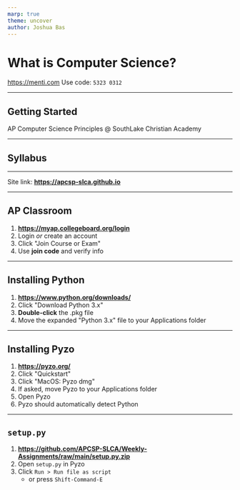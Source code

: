 ```yaml
---
marp: true
theme: uncover
author: Joshua Bas
---
```


# **What is Computer Science?**

<https://menti.com>
Use code: `5323 0312`

---

## **Getting Started**

AP Computer Science Principles
@
SouthLake Christian Academy

---

## Syllabus

---

Site link: **<https://apcsp-slca.github.io>**

---

## AP Classroom

1. **<https://myap.collegeboard.org/login>**
2. Login *or* create an account
3. Click "Join Course or Exam"
4. Use **join code** and verify info

---

## Installing Python

1. **<https://www.python.org/downloads/>**
2. Click "Download Python 3.x"
3. **Double-click** the .pkg file
4. Move the expanded "Python 3.x" file to your Applications folder

---

## Installing Pyzo

1. **<https://pyzo.org/>**
2. Click "Quickstart"
3. Click "MacOS: Pyzo dmg"
4. If asked, move Pyzo to your Applications folder
5. Open Pyzo
6. Pyzo should automatically detect Python

---

## `setup.py`

1. **<https://github.com/APCSP-SLCA/Weekly-Assignments/raw/main/setup.py.zip>**
2. Open `setup.py` in Pyzo
3. Click `Run > Run file as script`
    * or press `Shift-Command-E`
